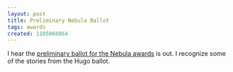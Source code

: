 ```yaml
---
layout: post
title: Preliminary Nebula Ballot
tags: awards
created: 1105066064
---
```

 I hear the [preliminary ballot for the Nebula awards](http://www.trekbbs.com/threads/showflat.php?Cat=&Number=3814558&page=0&view=collapsed&sb=5&o=7&fpart=1) is out.  I recognize some of the stories from the Hugo ballot.
